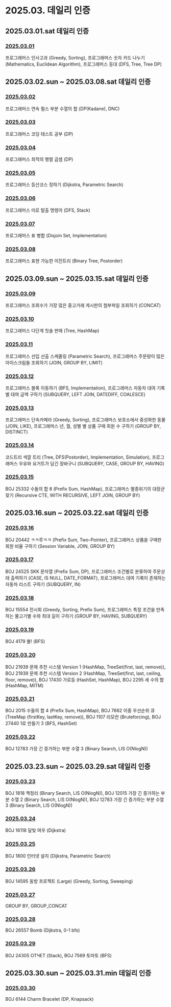 # 2025.03. 데일리 인증

## 2025.03.01.sat 데일리 인증

### [2025.03.01](https://github.com/jwelyl/daily_certification/blob/main/2024/03/01/25_03_01_daily_certification.md)
프로그래머스 인사고과 (Greedy, Sorting), 프로그래머스 숫자 카드 나누기 (Mathematics, Euclidean Algorithm), 프로그래머스 등대 (DFS, Tree, Tree DP)

## 2025.03.02.sun ~ 2025.03.08.sat 데일리 인증

### [2025.03.02](https://github.com/jwelyl/daily_certification/blob/main/2024/03/02/25_03_02_daily_certification.md)
프로그래머스 연속 펄스 부분 수열의 합 (DP(Kadane), DNC)

### [2025.03.03](https://github.com/jwelyl/daily_certification/blob/main/2024/03/03/25_03_03_daily_certification.md)
프로그래머스 코딩 테스트 공부 (DP)

### [2025.03.04](https://github.com/jwelyl/daily_certification/blob/main/2024/03/04/25_03_04_daily_certification.md)
프로그래머스 최적의 행렬 곱셈 (DP)

### [2025.03.05](https://github.com/jwelyl/daily_certification/blob/main/2024/03/05/25_03_05_daily_certification.md)
프로그래머스 등산코스 정하기 (Dijkstra, Parametric Search)

### [2025.03.06](https://github.com/jwelyl/daily_certification/blob/main/2024/03/06/25_03_06_daily_certification.md)
프로그래머스 미로 탈출 명령어 (DFS, Stack)

### [2025.03.07](https://github.com/jwelyl/daily_certification/blob/main/2024/03/07/25_03_07_daily_certification.md)
프로그래머스 표 병합 (Disjoin Set, Implementation)

### [2025.03.08](https://github.com/jwelyl/daily_certification/blob/main/2024/03/08/25_03_08_daily_certification.md)
프로그래머스 표현 가능한 이진트리 (Binary Tree, Postorder)

## 2025.03.09.sun ~ 2025.03.15.sat 데일리 인증

### [2025.03.09](https://github.com/jwelyl/daily_certification/blob/main/2024/03/09/25_03_09_daily_certification.md)
프로그래머스 조회수가 가장 많은 중고거래 게시판의 첨부파일 조회하기 (CONCAT)

### [2025.03.10](https://github.com/jwelyl/daily_certification/blob/main/2024/03/10/25_03_10_daily_certification.md)
프로그래머스 다단계 칫솔 판매 (Tree, HashMap)

### [2025.03.11](https://github.com/jwelyl/daily_certification/blob/main/2024/03/11/25_03_11_daily_certification.md)
프로그래머스 선입 선출 스케줄링 (Parametric Search), 프로그래머스 주문량이 많은 아이스크림들 조회하기 (JOIN, GROUP BY, LIMIT)

### [2025.03.12](https://github.com/jwelyl/daily_certification/blob/main/2024/03/12/25_03_12_daily_certification.md)
프로그래머스 블록 이동하기 (BFS, Implementation), 프로그래머스 자동차 대여 기록 별 대여 금액 구하기 (SUBQUERY, LEFT JOIN, DATEDIFF, COALESCE)

### [2025.03.13](https://github.com/jwelyl/daily_certification/blob/main/2024/03/13/25_03_13_daily_certification.md)
프로그래머스 단속카메라 (Greedy, Sorting), 프로그래머스 보호소에서 중성화한 동물 (JOIN, LIKE), 프로그래머스 년, 월, 성별 별 상품 구매 회원 수 구하기 (GROUP BY, DISTINCT)

### [2025.03.14](https://github.com/jwelyl/daily_certification/blob/main/2024/03/14/25_03_14_daily_certification.md)
코드트리 색깔 트리 (Tree, DFS(Postorder), Implementation, Simulation), 프로그래머스 우유와 요거트가 담긴 장바구니 (SUBQUERY, CASE, GROUP BY, HAVING)

### [2025.03.15](https://github.com/jwelyl/daily_certification/blob/main/2024/03/15/25_03_15_daily_certification.md)
BOJ 25332 수들의 합 8 (Prefix Sum, HashMap), 프로그래머스 멸종위기의 대장균 찾기 (Recursive CTE, WITH RECURSIVE, LEFT JOIN, GROUP BY)

## 2025.03.16.sun ~ 2025.03.22.sat 데일리 인증

### [2025.03.16](https://github.com/jwelyl/daily_certification/blob/main/2024/03/16/25_03_16_daily_certification.md)
BOJ 20442 ㅋㅋ루ㅋㅋ (Prefix Sum, Two-Pointer), 프로그래머스 상품을 구매한 회원 비율 구하기 (Session Variable, JOIN, GROUP BY)

### [2025.03.17](https://github.com/jwelyl/daily_certification/blob/main/2024/03/17/25_03_17_daily_certification.md)
BOJ 24525 SKK 문자열 (Prefix Sum, DP), 프로그래머스 조건별로 분류하여 주문상태 출력하기 (CASE, IS NULL, DATE_FORMAT), 프로그래머스 대여 기록이 존재하는 자동차 리스트 구하기 (SUBQUERY, IN)

### [2025.03.18](https://github.com/jwelyl/daily_certification/blob/main/2024/03/18/25_03_18_daily_certification.md)
BOJ 15554 전시회 (Greedy, Sorting, Prefix Sum), 프로그래머스 특정 조건을 만족하는 물고기별 수와 최대 길이 구하기 (GROUP BY, HAVING, SUBQUERY)

### [2025.03.19](https://github.com/jwelyl/daily_certification/blob/main/2024/03/19/25_03_19_daily_certification.md)
BOJ 4179 불! (BFS)

### [2025.03.20](https://github.com/jwelyl/daily_certification/blob/main/2024/03/20/25_03_20_daily_certification.md)
BOJ 21939 문제 추천 시스템 Version 1 (HashMap, TreeSet(first, last, remove)), BOJ 21939 문제 추천 시스템 Version 2 (HashMap, TreeSet(first, last, ceiling, floor, remove)), BOJ 17430 가로등 (HashSet, HashMap), BOJ 2295 세 수의 합 (HashMap, MITM)

### [2025.03.21](https://github.com/jwelyl/daily_certification/blob/main/2024/03/21/25_03_21_daily_certification.md)
BOJ 2015 수들의 합 4 (Prefix Sum, HashMap), BOJ 7662 이중 우선순위 큐 (TreeMap (firstKey, lastKey, remove)), BOJ 1107 리모컨 (Bruteforcing), BOJ 27440 1로 만들기 3 (BFS, HashSet)

### [2025.03.22](https://github.com/jwelyl/daily_certification/blob/main/2024/03/22/25_03_22_daily_certification.md)
BOJ 12783 가장 긴 증가하는 부분 수열 3 (Binary Search, LIS O(NlogN))

## 2025.03.23.sun ~ 2025.03.29.sat 데일리 인증

### [2025.03.23](https://github.com/jwelyl/daily_certification/blob/main/2024/03/23/25_03_23_daily_certification.md)
BOJ 1818 책정리 (Binary Search, LIS O(NlogN)), BOJ 12015 가장 긴 증가하는 부분 수열 2 (Binary Search, LIS O(NlogN)), BOJ 12783 가장 긴 증가하는 부분 수열 3 (Binary Search, LIS O(NlogN))

### [2025.03.24](https://github.com/jwelyl/daily_certification/blob/main/2024/03/24/25_03_24_daily_certification.md)
BOJ 16118 달빛 여우 (Dijkstra)

### [2025.03.25](https://github.com/jwelyl/daily_certification/blob/main/2024/03/25/25_03_25_daily_certification.md)
BOJ 1800 인터넷 설치 (Dijkstra, Parametric Search)

### [2025.03.26](https://github.com/jwelyl/daily_certification/blob/main/2024/03/26/25_03_26_daily_certification.md)
BOJ 14595 동방 프로젝트 (Large) (Greedy, Sorting, Sweeping)

### [2025.03.27](https://github.com/jwelyl/daily_certification/blob/main/2024/03/27/25_03_27_daily_certification.md)
GROUP BY, GROUP_CONCAT

### [2025.03.28](https://github.com/jwelyl/daily_certification/blob/main/2024/03/28/25_03_28_daily_certification.md)
BOJ 26557 Bomb (Dijkstra, 0-1 bfs)

### [2025.03.29](https://github.com/jwelyl/daily_certification/blob/main/2024/03/29/25_03_29_daily_certification.md)
BOJ 24305 ОТЧЕТ (Stack), BOJ 7569 토마토 (BFS)

## 2025.03.30.sun ~ 2025.03.31.min 데일리 인증

### [2025.03.30](https://github.com/jwelyl/daily_certification/blob/main/2024/03/30/25_03_30_daily_certification.md)
BOJ 6144 Charm Bracelet (DP, Knapsack)